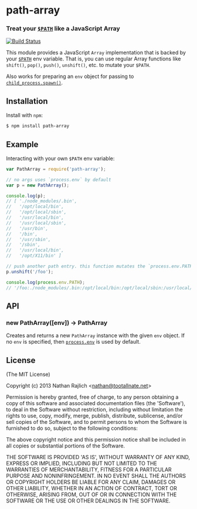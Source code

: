 path-array
==========
### Treat your [`$PATH`][PATH] like a JavaScript Array
[![Build Status](https://travis-ci.org/TooTallNate/path-array.svg?branch=master)](https://travis-ci.org/TooTallNate/path-array)

This module provides a JavaScript `Array` implementation that is backed by your
[`$PATH`][PATH] env variable. That is, you can use regular Array functions like `shift()`,
`pop()`, `push()`, `unshift()`, etc. to mutate your `$PATH`.

Also works for preparing an `env` object for passing to
[`child_process.spawn()`][cp.spawn].


Installation
------------

Install with `npm`:

``` bash
$ npm install path-array
```


Example
-------

Interacting with your own `$PATH` env variable:

``` js
var PathArray = require('path-array');

// no args uses `process.env` by default
var p = new PathArray();

console.log(p);
// [ './node_modules/.bin',
//   '/opt/local/bin',
//   '/opt/local/sbin',
//   '/usr/local/bin',
//   '/usr/local/sbin',
//   '/usr/bin',
//   '/bin',
//   '/usr/sbin',
//   '/sbin',
//   '/usr/local/bin',
//   '/opt/X11/bin' ]

// push another path entry. this function mutates the `process.env.PATH`
p.unshift('/foo');

console.log(process.env.PATH);
// '/foo:./node_modules/.bin:/opt/local/bin:/opt/local/sbin:/usr/local/bin:/usr/local/sbin:/usr/bin:/bin:/usr/sbin:/sbin:/usr/local/bin:/opt/X11/bin'
```


API
---

### new PathArray([env]) → PathArray

Creates and returns a new `PathArray` instance with the given `env` object. If no
`env` is specified, then [`process.env`][process.env] is used by default.


License
-------

(The MIT License)

Copyright (c) 2013 Nathan Rajlich &lt;nathan@tootallnate.net&gt;

Permission is hereby granted, free of charge, to any person obtaining
a copy of this software and associated documentation files (the
'Software'), to deal in the Software without restriction, including
without limitation the rights to use, copy, modify, merge, publish,
distribute, sublicense, and/or sell copies of the Software, and to
permit persons to whom the Software is furnished to do so, subject to
the following conditions:

The above copyright notice and this permission notice shall be
included in all copies or substantial portions of the Software.

THE SOFTWARE IS PROVIDED 'AS IS', WITHOUT WARRANTY OF ANY KIND,
EXPRESS OR IMPLIED, INCLUDING BUT NOT LIMITED TO THE WARRANTIES OF
MERCHANTABILITY, FITNESS FOR A PARTICULAR PURPOSE AND NONINFRINGEMENT.
IN NO EVENT SHALL THE AUTHORS OR COPYRIGHT HOLDERS BE LIABLE FOR ANY
CLAIM, DAMAGES OR OTHER LIABILITY, WHETHER IN AN ACTION OF CONTRACT,
TORT OR OTHERWISE, ARISING FROM, OUT OF OR IN CONNECTION WITH THE
SOFTWARE OR THE USE OR OTHER DEALINGS IN THE SOFTWARE.

[PATH]: https://wikipedia.org/wiki/PATH_(variable)
[process.env]: http://nodejs.org/docs/latest/api/process.html#process_process_env
[cp.spawn]: http://nodejs.org/docs/latest/api/child_process.html#child_process_child_process_spawn_command_args_options
